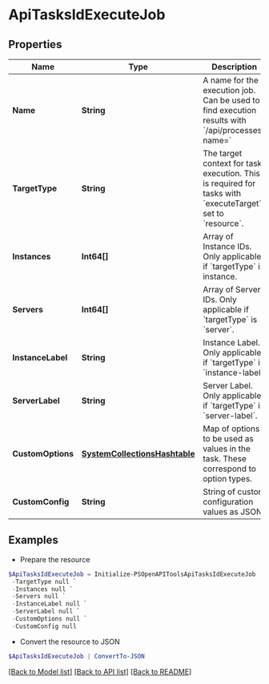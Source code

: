 # ApiTasksIdExecuteJob
## Properties

Name | Type | Description | Notes
------------ | ------------- | ------------- | -------------
**Name** | **String** | A name for the execution job. Can be used to find execution results with &#x60;/api/processes?name&#x3D;&#x60; | [optional] 
**TargetType** | **String** | The target context for task execution. This is required for tasks with &#x60;executeTarget&#x60; set to &#x60;resource&#x60;. | [optional] 
**Instances** | **Int64[]** | Array of Instance IDs. Only applicable if &#x60;targetType&#x60; is instance. | [optional] 
**Servers** | **Int64[]** | Array of Server IDs. Only applicable if &#x60;targetType&#x60; is &#x60;server&#x60;. | [optional] 
**InstanceLabel** | **String** | Instance Label. Only applicable if &#x60;targetType&#x60; is &#x60;instance-label&#x60;. | [optional] 
**ServerLabel** | **String** | Server Label. Only applicable if &#x60;targetType&#x60; is &#x60;server-label&#x60;. | [optional] 
**CustomOptions** | [**SystemCollectionsHashtable**](.md) | Map of options to be used as values in the task. These correspond to option types. | [optional] 
**CustomConfig** | **String** | String of custom configuration values as JSON. | [optional] 

## Examples

- Prepare the resource
```powershell
$ApiTasksIdExecuteJob = Initialize-PSOpenAPIToolsApiTasksIdExecuteJob  -Name null `
 -TargetType null `
 -Instances null `
 -Servers null `
 -InstanceLabel null `
 -ServerLabel null `
 -CustomOptions null `
 -CustomConfig null
```

- Convert the resource to JSON
```powershell
$ApiTasksIdExecuteJob | ConvertTo-JSON
```

[[Back to Model list]](../README.md#documentation-for-models) [[Back to API list]](../README.md#documentation-for-api-endpoints) [[Back to README]](../README.md)

